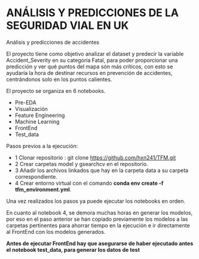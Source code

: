# ANÁLISIS Y PREDICCIONES DE LA SEGURIDAD VIAL EN UK
Análisis y predicciones de accidentes

El proyecto tiene como objetivo analizar el dataset y predecir la variable Accident_Severity en su categoría Fatal, para poder proporcionar una predicción y ver qué puntos del mapa  són más críticos, con esto se ayudaría la hora de destinar recursos en prevención de accidentes, centrándonos solo en los puntos calientes.


El proyecto se organiza en 6 notebooks.
- Pre-EDA
- Visualización
- Feature Engineering
- Machine Learning
- FrontEnd
- Test_data

Pasos previos a la ejecución:
- 1 Clonar repositorio : git clone https://github.com/hxn241/TFM.git
- 2 Crear carpetas model y gsearchcv en el repositorio.
- 3 Añadir los archivos linkados que hay en la carpeta data a su carpeta correspondiente.
- 4 Crear entorno virtual con el comando **conda env create -f tfm_environment.yml**.

Una vez realizados los pasos ya puede ejecutar los notebooks en orden.

En cuanto al notebook 4, se demora muchas horas en generar los modelos, por eso en el paso anterior se han copiado previamente los modelos  a las carpetas pertinentes para ahorrar tiempo en la ejecución e ir directamente al FrontEnd con los modelos generados.

**Antes de ejecutar FrontEnd hay que asegurarse de haber ejecutado antes el notebook test_data, para generar los datos de test**
